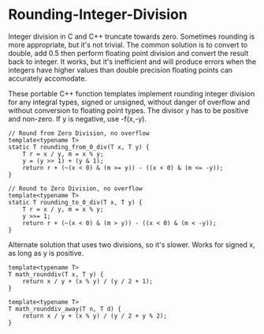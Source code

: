 # Rounding-Integer-Division
Integer division in C and C++ truncate towards zero. Sometimes rounding is more appropriate, but it's not trivial. The common solution is to convert to double, add 0.5 then perform floating point division and convert the result back to integer. It works, but it's inefficient and will produce errors when the integers have higher values than double precision floating points can accurately accomodate.

These portable C++ function templates implement rounding integer division for any integral types, signed or unsigned, without danger of overflow and without conversion to floating point types. The divisor `y` has to be positive and non-zero. If y is negative, use -f(x,-y).


```
// Round from Zero Division, no overflow
template<typename T>
static T rounding_from_0_div(T x, T y) {
    T r = x / y, m = x % y;
    y = (y >> 1) + (y & 1);
    return r + (~(x < 0) & (m >= y)) - ((x < 0) & (m <= -y));
}

// Round to Zero Division, no overflow
template<typename T>
static T rounding_to_0_div(T x, T y) {
    T r = x / y, m = x % y;
    y >>= 1;
    return r + (~(x < 0) & (m > y)) - ((x < 0) & (m < -y));
}
```

Alternate solution that uses two divisions, so it's slower. Works for signed x, as long as y is positive.
```
template<typename T>
T math_rounddiv(T x, T y) {
    return x / y + (x % y) / (y / 2 + 1);
}

template<typename T>
T math_rounddiv_away(T n, T d) {
    return x / y + (x % y) / (y / 2 + y % 2);
}
```
